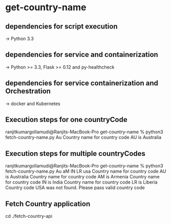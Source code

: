# get-country-name

## dependencies for script execution
-> Python 3.3

## dependencies for service and containerization
-> Python >= 3.3, Flask >= 0.12 and py-healthcheck

## dependencies for service containerization and Orchestration
-> docker and Kubernetes

## Execution steps for one countryCode
ranjitkumargollamudi@Ranjits-MacBook-Pro get-country-name % python3 fetch-country-name.py Au
Country name for country code AU is Australia

## Execution steps for multiple countryCodes

ranjitkumargollamudi@Ranjits-MacBook-Pro get-country-name % python3 fetch-country-name.py Au aM IN LR usa
Country name for country code AU is Australia
Country name for country code AM is Armenia
Country name for country code IN is India
Country name for country code LR is Liberia
Country code USA was not found. Please pass valid country code

## Fetch Country application
cd ./fetch-country-api
